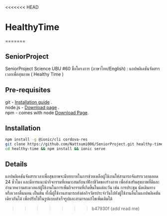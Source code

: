 <<<<<<< HEAD
# HealthyTime
=======
## SeniorProject
SeniorProject Science UBU #60
ชื่อโครงการ (ภาษาไทย/English) : แอปพลิเคชันจัดสรรเวลาเพื่อสุขภาพ ( Healthy Time )

## Pre-requisites
git - [Installation guide](https://git-scm.com/) . <br />
node.js - [Download page](https://nodejs.org/en/download/) . <br />
npm - comes with node [Download Page](https://www.npmjs.com/). <br />

## Installation
```bash
npm install -g @ionic/cli cordova-res
git clone https://github.com/Nattsumi006/SeniorProject.git healthy-time
cd healthy-time && npm install && ionic serve
```

## Details
แอปพลิเคชันจัดสรรเวลาเพื่อสุขภาพจะมีบทบาทในการช่วยเหลือผู้ใช้งานให้สามารถจัดสรรเวลาตลอด 
24 ชั่วโมง และมีการแนะนำกิจกรรมที่เหมาะสมกับนาฬิกาชีวิตของร่างกาย เพื่อส่งเสริมสุขภาพที่ดีและอำนวยความสะดวกแก่ผู้ใช้งานในการเพิ่มกิจกรรมที่เกิดขึ้นในแต่ละวัน เช่น การประชุม นัดเดินทาง หรือเวลาตื่นนอน เป็นต้น ทั้งนี้ผู้ใช้งานสามารถส่งต่อกิจวัตรประจำวันไปยังผู้ใช้งานอื่นในแอปพลิเคชันเดียวกันได้ เพื่อปรับใช้ในรูปแบบสำเร็จรูปและสามารถแก้ไขเพิ่มเติมได้
>>>>>>> b47930f (add read me)
